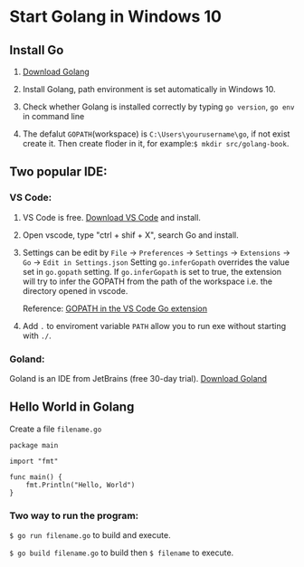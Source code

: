 # Start Golang in Windows 10
## Install Go 
1. [Download Golang](https://golang.org/dl/)

2. Install Golang, path environment is set automatically in Windows 10.

3. Check whether Golang is installed correctly by typing `go version`, `go env` in command line

4. The defalut `GOPATH`(workspace) is `C:\Users\yourusername\go`, if not exist create it.
Then create floder in it, for example:`$ mkdir src/golang-book`.

## Two popular IDE:
### VS Code:
1. VS Code is free. [Download VS Code](https://code.visualstudio.com/) and install.  

2. Open vscode, type "ctrl + shif + X", search Go and install.

3.  Settings can be edit by `File` -> `Preferences` -> `Settings` -> `Extensions` -> `Go` -> `Edit in Settings.json`
    Setting `go.inferGopath` overrides the value set in `go.gopath` setting. If `go.inferGopath` is set to true, the extension will try to infer the GOPATH from the path of the workspace i.e. the directory opened in vscode.

    Reference: [GOPATH in the VS Code Go extension](https://github.com/Microsoft/vscode-go/wiki/GOPATH-in-the-VS-Code-Go-extension)

4. Add `.` to enviroment variable `PATH` allow you to run exe without starting with `./`.

### Goland:
Goland is an IDE from JetBrains (free 30-day trial).
[Download Goland](https://www.jetbrains.com/go/) 
    

## Hello World in Golang 
Create a file `filename.go`
```
package main

import "fmt"

func main() {
	fmt.Println("Hello, World")
}
```
### Two way to run the program:

 `$ go run filename.go` to build and execute.

 `$ go build filename.go` to build then `$ filename` to execute.